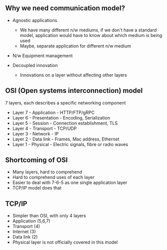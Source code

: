 
## Why we need communication model?

- Agnostic applications
    - We have many different n/w mediums, if we don't have a standard model, application would have to know about which medium is being used
    - Maybe, separate application for different n/w medium

- N/w Equipment management
- Decoupled innovation
    - Innovations on a layer without affecting other layers

## OSI (Open systems interconnection) model

7 layers, each describes a specific networking component

- Layer 7 - Application - HTTP/FTP/gRPC
- Layer 6 - Presentation - Encoding, Serialization
- Layer 5 - Session - Connection establishment, TLS
- Layer 4 - Transport - TCP/UDP
- Layer 3 - Network - IP
- Layer 2 - Data link - Frames, Mac address, Ethernet
- Layer 1 - Physical - Electric signals, fibre or radio waves

## Shortcoming of OSI

- Many layers, hard to comprehend
- Hard to comprehend uses of each layer
- Easier to deal with 7-6-5 as one single application layer
- TCP/IP model does that

## TCP/IP

- Simpler than OSI, with only 4 layers
- Application (5,6,7)
- Transport (4)
- Internet (3)
- Data link (2)
- Physical layer is not officially covered in this model